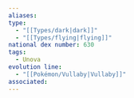```yaml
---
aliases: 
type:
  - "[[Types/dark|dark]]"
  - "[[Types/flying|flying]]"
national dex number: 630
tags:
  - Unova
evolution line:
  - "[[Pokémon/Vullaby|Vullaby]]"
associated: 
---
```

